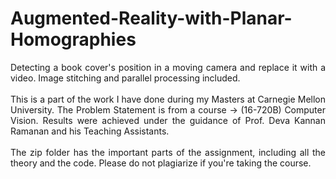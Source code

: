 # Augmented-Reality-with-Planar-Homographies

<p align="justify"> Detecting a book cover's position in a moving camera and replace it with a video. Image stitching and parallel processing included. <br> <br> This is a part of the work I have done during my Masters at Carnegie Mellon University. The Problem Statement is from a course -> (16-720B) Computer Vision. Results were achieved under the guidance of Prof. Deva Kannan Ramanan and his Teaching Assistants. <br> <br> The zip folder has the important parts of the assignment, including all the theory and the code. Please do not plagiarize if you're taking the course. </p>
